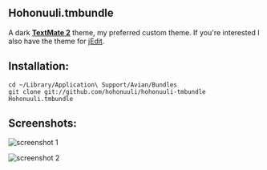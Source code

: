 Hohonuuli.tmbundle
------------------

A dark **[TextMate 2](http://blog.macromates.com/2011/textmate-2-0-alpha/)** theme, my preferred custom theme. If you're interested I also have the theme for [jEdit](http://jedit.org/).

Installation:
-------------

    cd ~/Library/Application\ Support/Avian/Bundles
    git clone git://github.com/hohonuuli/hohonuuli-tmbundle Hohonuuli.tmbundle
    
Screenshots:
------------

![screenshot 1](http://f.cl.ly/items/0x2W322b1z352E2k1U2r/DublinCoreDAOImpl.jpg)

![screenshot 2](http://f.cl.ly/items/0x2W322b1z352E2k1U2r/AreaMeasurementLayerUI.jpg)